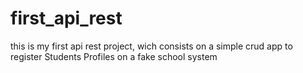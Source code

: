 # first_api_rest

this is my first api rest project, wich consists on a simple crud app to register Students Profiles on a fake school system
